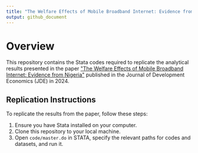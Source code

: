 ```yaml
---
title: "The Welfare Effects of Mobile Broadband Internet: Evidence from Nigeria"
output: github_document
---
```


# Overview

This repository contains the Stata codes required to replicate the analytical results presented in the paper ["The Welfare Effects of Mobile Broadband Internet: Evidence from Nigeria"](https://www.sciencedirect.com/science/article/pii/S0304387824000634) published in the Journal of Development Economics (JDE) in 2024.

## Replication Instructions

To replicate the results from the paper, follow these steps:

1. Ensure you have Stata installed on your computer.
2. Clone this repository to your local machine.
3. Open `code/master.do` in STATA, specify the relevant paths for codes and datasets, and run it.


